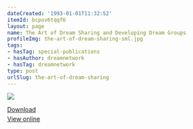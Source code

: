 ```yaml
---
dateCreated: '1993-01-01T11:32:52'
itemId: bcpov6tqqf6
layout: page
name: The Art of Dream Sharing and Developing Dream Groups
profileImg: the-art-of-dream-sharing-sml.jpg
tags:
- hasTag: special-publications
- hasAuthor: dreamnetwork
- hasTag: dreamnetwork
type: post
urlSlug: the-art-of-dream-sharing
---
```

<img class="card-journal-img" src="../images/the-art-of-dream-sharing-rect.jpg"/><p style="margin-block-end: 5px; margin-block-start: 5px;"><a href="../files/pdfs/Volume_publications/publications.the-art-of-dream-sharing.pdf" download="">Download</a></p><p style="margin-block-end: 5px; margin-block-start: 5px;"><a href="../files/pdfs/Volume_publications/publications.the-art-of-dream-sharing.pdf">View online</a></p>